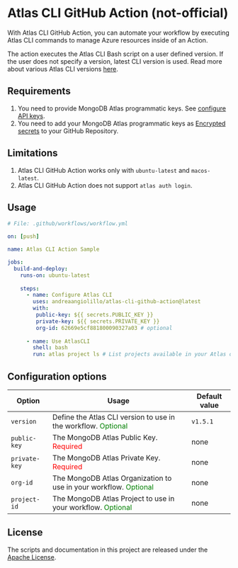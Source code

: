 # Atlas CLI GitHub Action (not-official)

With Atlas CLI GitHub Action, you can automate your workflow by executing Atlas CLI commands to manage Azure resources inside of an Action.

The action executes the Atlas CLI Bash script on a user defined version. If the user does not specify a version, latest CLI version is used. Read more about various Atlas CLI versions [here](https://www.mongodb.com/docs/atlas/cli/stable/atlas-cli-changelog/).

## Requirements
1. You need to provide MongoDB Atlas programmatic keys. See [configure API keys](https://www.mongodb.com/docs/atlas/configure-api-access/#std-label-atlas-admin-api-access).
2. You need to add your MongoDB Atlas programmatic keys as [Encrypted secrets](https://docs.github.com/en/actions/security-guides/encrypted-secrets) to your GitHub Repository.

## Limitations
1. Atlas CLI GitHub Action works only with `ubuntu-latest` and `macos-latest`.
2. Atlas CLI GitHub Action does not support `atlas auth login`.


## Usage
```yaml
# File: .github/workflows/workflow.yml

on: [push]

name: Atlas CLI Action Sample

jobs:
  build-and-deploy:
    runs-on: ubuntu-latest
    
    steps:
      - name: Configure Atlas CLI
        uses: andreaangiolillo/atlas-cli-github-action@latest
        with:
         public-key: ${{ secrets.PUBLIC_KEY }}
         private-key: ${{ secrets.PRIVATE_KEY }}
         org-id: 62669e5cf881800090327a03 # optional
         
      - name: Use AtlasCLI
        shell: bash
        run: atlas project ls # List projects available in your Atlas organization

```

## Configuration options

| Option       | Usage                                                                                             | Default value |
|--------------|---------------------------------------------------------------------------------------------------|--------------|
| `version`    | Define the Atlas CLI version to use in the workflow. <span style="color:green;">Optional</span>   |`v1.5.1`      |
| `public-key` | The MongoDB Atlas Public Key. <span style="color:red;">Required</span>                            | none         |
| `private-key`| The MongoDB Atlas Private Key. <span style="color:red;">Required</span>                           | none         |
| `org-id`     | The MongoDB Atlas Organization to use in your workflow. <span style="color:green;">Optional</span>| none         |
| `project-id` | The MongoDB Atlas Project to use in your workflow. <span style="color:green;">Optional</span>     | none         |

## License
The scripts and documentation in this project are released under the [Apache License](LICENSE).
